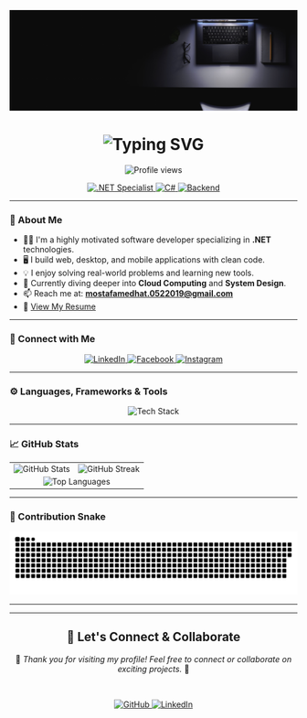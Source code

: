 <p align="center">
  <img src="https://github.com/MostafaMedhat19/MostafaMedhat19/blob/main/assets/cover.jpg?raw=true" alt="cover" />
</p>

<h1 align="center">
  <img src="https://readme-typing-svg.herokuapp.com?font=Fira+Code&size=30&pause=1000&color=36BCF7&center=true&vCenter=true&width=435&lines=Hi,+I'm+Mostafa+Medhat;Backend+Developer+%F0%9F%9A%80;" alt="Typing SVG" />
</h1>

<p align="center">
  <img src="https://komarev.com/ghpvc/?username=mostafamedhat19&label=Profile%20views&color=0e75b6&style=flat" alt="Profile views"/>
</p>

<p align="center">
  <a href="https://github.com/MostafaMedhat19">
    <img alt=".NET Specialist" src="https://img.shields.io/badge/.NET-Specialist-purple?logo=dotnet&logoColor=white" />
  </a>
  <a href="https://github.com/MostafaMedhat19">
    <img alt="C#" src="https://img.shields.io/badge/C%23-Developer-blue?logo=csharp&logoColor=white" />
  </a>
  <a href="https://github.com/MostafaMedhat19">
    <img alt="Backend" src="https://img.shields.io/badge/Backend%20Developer-✅-green" />
  </a>
</p>

---

### 🧠 About Me

- 👨‍💻 I'm a highly motivated software developer specializing in **.NET** technologies.
- 🖥️ I build web, desktop, and mobile applications with clean code.                                     
- 💡 I enjoy solving real-world problems and learning new tools.
- 🎯 Currently diving deeper into **Cloud Computing** and **System Design**.
- 📫 Reach me at: **mostafamedhat.0522019@gmail.com**
- 📄 [View My Resume](https://flowcv.com/resume/fsg5hgs1swr5)

---

### 🔗 Connect with Me

<p align="center">
  <a href="www.linkedin.com/in/mostafamedhat-dev" target="_blank">
    <img src="https://skillicons.dev/icons?i=linkedin" alt="LinkedIn" />
  </a>
  <a href="https://facebook.com/mostafa.medhat" target="_blank">
    <img src="https://skillicons.dev/icons?i=facebook" alt="Facebook" />
  </a>
  <a href="https://instagram.com/mostafa.medhat" target="_blank">
    <img src="https://skillicons.dev/icons?i=instagram" alt="Instagram" />
  </a>
</p>

---

### ⚙️ Languages, Frameworks & Tools

<p align="center">
  <img src="https://skillicons.dev/icons?i=dotnet,csharp,cpp,c,python,flutter,dart,js,html,css,mysql,git,figma,arduino" alt="Tech Stack" />
</p>

---

### 📈 GitHub Stats

<table align="center">
  <tr>
    <td align="center">
      <img src="https://github-readme-stats.vercel.app/api?username=mostafamedhat19&show_icons=true&theme=tokyonight" alt="GitHub Stats" />
    </td>
    <td align="center">
      <img src="https://github-readme-streak-stats.herokuapp.com/?user=mostafamedhat19&theme=tokyonight" alt="GitHub Streak" />
    </td>
  </tr>
  <tr>
    <td colspan="2" align="center">
      <img src="https://github-readme-stats.vercel.app/api/top-langs/?username=mostafamedhat19&layout=compact&theme=tokyonight" alt="Top Languages" />
    </td>
  </tr>
</table>

---
              

### 🐍 Contribution Snake

<p align="center">
  <img src="https://github.com/MostafaMedhat19/MostafaMedhat19/raw/output/github-contribution-grid-snake.svg" alt="Snake animation" />
</p>

---

---

<h2 align="center">🤝 Let's Connect & Collaborate</h2>

<p align="center">
  🌟 <em>Thank you for visiting my profile! Feel free to connect or collaborate on exciting projects.</em> 🌟
</p>

<br/>

<p align="center">
  <a href="https://github.com/MostafaMedhat19" target="_blank">
    <img src="https://img.shields.io/badge/Follow%20Me%20on%20GitHub-%F0%9F%91%8D-181717?style=for-the-badge&logo=github" alt="GitHub" />
  </a>
  <a href="https://www.linkedin.com/in/mostafamedhat-dev/" target="_blank">
    <img src="https://img.shields.io/badge/Connect%20on%20LinkedIn-%F0%9F%91%AB-0A66C2?style=for-the-badge&logo=linkedin&logoColor=white" alt="LinkedIn" />
  </a>
</p>
